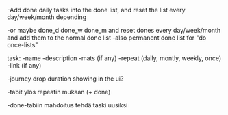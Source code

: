 -Add done daily tasks into the done list, and reset the list every day/week/month depending

-or maybe done_d done_w done_m and reset dones every day/week/month and add them to the normal done list
-also permanent done list for "do once-lists"




task:
-name
-description
-mats (if any)
-repeat (daily, montly, weekly, once)
-link (if any)


-journey drop duration showing in the ui?

-tabit ylös repeatin mukaan (+ done)

-done-tabiin mahdoitus tehdä taski uusiksi